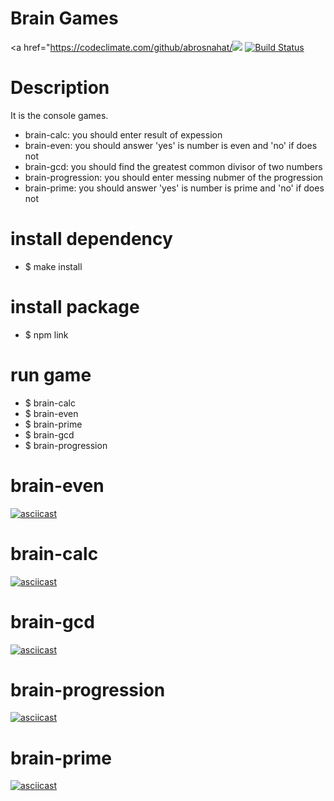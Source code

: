 # Brain Games
<a href="https://codeclimate.com/github/abrosnahat/<a href="https://codeclimate.com/github/abrosnahat/frontend-project-lvl1/maintainability"><img src="https://api.codeclimate.com/v1/badges/24750145a380eb3b470b/maintainability" /></a>
[![Build Status](https://travis-ci.org/abrosnahat/frontend-project-lvl1.svg?branch=master)](https://travis-ci.org/abrosnahat/frontend-project-lvl1)
# Description

It is the console games.
- brain-calc: you should enter result of expession
- brain-even: you should answer 'yes' is number is even and 'no' if does not
- brain-gcd: you should find the greatest common divisor of two numbers
- brain-progression: you should enter messing nubmer of the progression
- brain-prime: you should answer 'yes' is number is prime and 'no' if does not

# install dependency
- $ make install

# install package
- $ npm link

# run game
- $ brain-calc
- $ brain-even
- $ brain-prime
- $ brain-gcd
- $ brain-progression

# brain-even
[![asciicast](https://asciinema.org/a/DpBmUqcQ7MQH29xKmRhGrE9HH.svg)](https://asciinema.org/a/DpBmUqcQ7MQH29xKmRhGrE9HH)
# brain-calc
[![asciicast](https://asciinema.org/a/czC1rX8rtyrktB3mjERM87FCw.svg)](https://asciinema.org/a/czC1rX8rtyrktB3mjERM87FCw)
# brain-gcd
[![asciicast](https://asciinema.org/a/abNTdM16BlGcExGHano5w0SiU.svg)](https://asciinema.org/a/abNTdM16BlGcExGHano5w0SiU)
# brain-progression
[![asciicast](https://asciinema.org/a/YaGra6u8pFRzp3NcvzVYxqT7U.svg)](https://asciinema.org/a/YaGra6u8pFRzp3NcvzVYxqT7U)
# brain-prime
[![asciicast](https://asciinema.org/a/yG5Nuu7JoNpL3eNQQZnHAthbO.svg)](https://asciinema.org/a/yG5Nuu7JoNpL3eNQQZnHAthbO)
